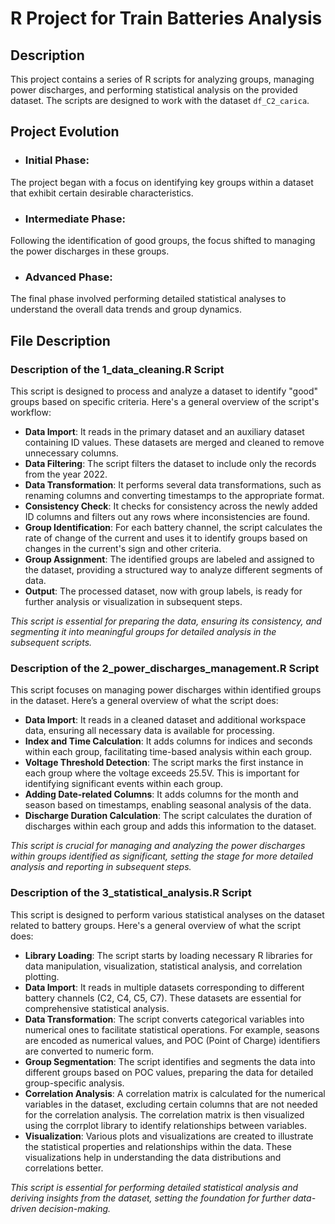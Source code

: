 # R Project for Train Batteries Analysis

## Description

This project contains a series of R scripts for analyzing groups, managing power discharges, and performing statistical analysis on the provided dataset. The scripts are designed to work with the dataset `df_C2_carica`.

## Project Evolution

- ### Initial Phase:

The project began with a focus on identifying key groups within a dataset that exhibit certain desirable characteristics.

- ### Intermediate Phase:

Following the identification of good groups, the focus shifted to managing the power discharges in these groups.

- ### Advanced Phase:

The final phase involved performing detailed statistical analyses to understand the overall data trends and group dynamics.

## File Description

### **Description of the 1_data_cleaning.R Script**

This script is designed to process and analyze a dataset to identify "good" groups based on specific criteria. Here's a general overview of the script's workflow:

- **Data Import**: It reads in the primary dataset and an auxiliary dataset containing ID values. These datasets are merged and cleaned to remove unnecessary columns.
- **Data Filtering**: The script filters the dataset to include only the records from the year 2022.
- **Data Transformation**: It performs several data transformations, such as renaming columns and converting timestamps to the appropriate format.
- **Consistency Check**: It checks for consistency across the newly added ID columns and filters out any rows where inconsistencies are found.
- **Group Identification**: For each battery channel, the script calculates the rate of change of the current and uses it to identify groups based on changes in the current's sign and other criteria.
- **Group Assignment**: The identified groups are labeled and assigned to the dataset, providing a structured way to analyze different segments of data.
- **Output**: The processed dataset, now with group labels, is ready for further analysis or visualization in subsequent steps.

*This script is essential for preparing the data, ensuring its consistency, and segmenting it into meaningful groups for detailed analysis in the subsequent scripts.*

### **Description of the 2_power_discharges_management.R Script**

This script focuses on managing power discharges within identified groups in the dataset. Here’s a general overview of what the script does:

- **Data Import**: It reads in a cleaned dataset and additional workspace data, ensuring all necessary data is available for processing.
- **Index and Time Calculation**: It adds columns for indices and seconds within each group, facilitating time-based analysis within each group.
- **Voltage Threshold Detection**: The script marks the first instance in each group where the voltage exceeds 25.5V. This is important for identifying significant events within each group.
- **Adding Date-related Columns**: It adds columns for the month and season based on timestamps, enabling seasonal analysis of the data.
- **Discharge Duration Calculation**: The script calculates the duration of discharges within each group and adds this information to the dataset.

*This script is crucial for managing and analyzing the power discharges within groups identified as significant, setting the stage for more detailed analysis and reporting in subsequent steps.*

### **Description of the 3_statistical_analysis.R Script**

This script is designed to perform various statistical analyses on the dataset related to battery groups. Here's a general overview of what the script does:

- **Library Loading**: The script starts by loading necessary R libraries for data manipulation, visualization, statistical analysis, and correlation plotting.
- **Data Import**: It reads in multiple datasets corresponding to different battery channels (C2, C4, C5, C7). These datasets are essential for comprehensive statistical analysis.
- **Data Transformation**: The script converts categorical variables into numerical ones to facilitate statistical operations. For example, seasons are encoded as numerical values, and POC (Point of Charge) identifiers are converted to numeric form.
- **Group Segmentation**: The script identifies and segments the data into different groups based on POC values, preparing the data for detailed group-specific analysis.
- **Correlation Analysis**: A correlation matrix is calculated for the numerical variables in the dataset, excluding certain columns that are not needed for the correlation analysis. The correlation matrix is then visualized using the corrplot library to identify relationships between variables.
- **Visualization**: Various plots and visualizations are created to illustrate the statistical properties and relationships within the data. These visualizations help in understanding the data distributions and correlations better.

*This script is essential for performing detailed statistical analysis and deriving insights from the dataset, setting the foundation for further data-driven decision-making.*
